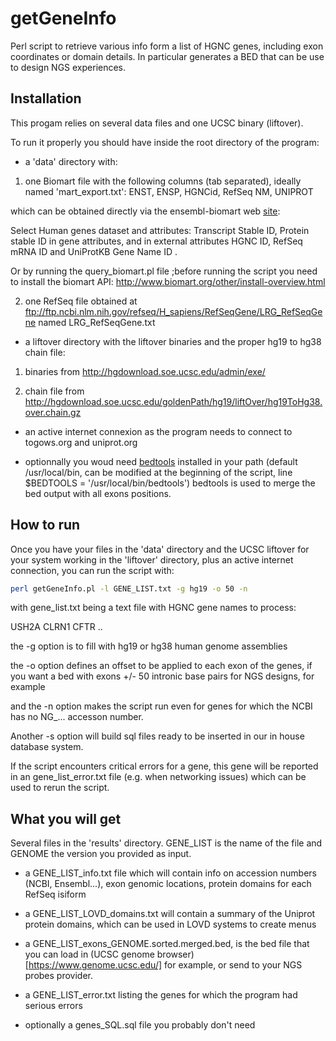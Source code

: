 # getGeneInfo
Perl script to retrieve various info form a list of HGNC genes, including exon coordinates or domain details.
In particular generates a BED that can be use to design NGS experiences.

## Installation

This progam relies on several data files and one UCSC binary (liftover).

To run it properly you should have inside the root directory of the program:

* a 'data' directory with:

1. one Biomart file with the following columns (tab separated), ideally named 'mart_export.txt':
ENST, ENSP, HGNCid, RefSeq NM, UNIPROT

which can be obtained directly via the ensembl-biomart web [site](http://www.ensembl.org/biomart/):

Select Human genes dataset and attributes: Transcript Stable ID, Protein stable ID in gene attributes, and in external attributes HGNC ID, RefSeq mRNA ID and UniProtKB Gene Name ID .

Or by running the query_biomart.pl file ;before running the script you need to install the biomart API: <http://www.biomart.org/other/install-overview.html>

2. one RefSeq file obtained at <ftp://ftp.ncbi.nlm.nih.gov/refseq/H_sapiens/RefSeqGene/LRG_RefSeqGene> named LRG_RefSeqGene.txt

* a liftover directory with the liftover binaries and the proper hg19 to hg38 chain file:


1. binaries from <http://hgdownload.soe.ucsc.edu/admin/exe/>

2. chain file from <http://hgdownload.soe.ucsc.edu/goldenPath/hg19/liftOver/hg19ToHg38.over.chain.gz>

* an active internet connexion as the program needs to connect to togows.org and uniprot.org

* optionnally you woud need [bedtools](http://bedtools.readthedocs.io/en/latest/) installed in your path (default /usr/local/bin, can be modified at the beginning of the script, line $BEDTOOLS = '/usr/local/bin/bedtools')
bedtools is used to merge the bed output with all exons positions.

## How to run

Once you have your files in the 'data' directory and the UCSC liftover for your system working in the 'liftover' directory, plus an active internet connection, you can run the script with:

```bash
perl getGeneInfo.pl -l GENE_LIST.txt -g hg19 -o 50 -n
```

with gene_list.txt being a text file with HGNC gene names to process:

USH2A
CLRN1
CFTR
..

the -g option is to fill with hg19 or hg38 human genome assemblies

the -o option defines an offset to be applied to each exon of the genes, if you want a bed with exons +/- 50 intronic base pairs for NGS designs, for example

and the -n option makes the script run even for genes for which the NCBI has no NG_... accesson number.

Another -s option will build sql files ready to be inserted in our in house database system.

If the script encounters critical errors for a gene, this gene will be reported in an gene_list_error.txt file (e.g. when networking issues) which can be used to rerun the script.


## What you will get

Several files in the 'results' directory. GENE_LIST is the name of the file and GENOME the version you provided as input.

* a GENE_LIST_info.txt file which will contain info on accession numbers (NCBI, Ensembl...), exon genomic locations, protein domains for each RefSeq isiform

* a GENE_LIST_LOVD_domains.txt will contain a summary of the Uniprot protein domains, which can be used in LOVD systems to create menus

* a GENE_LIST_exons_GENOME.sorted.merged.bed, is the bed file that you can load in (UCSC genome browser)[https://www.genome.ucsc.edu/] for example, or send to your NGS probes provider.

* a GENE_LIST_error.txt listing the genes for which the program had serious errors

* optionally a genes_SQL.sql file you probably don't need